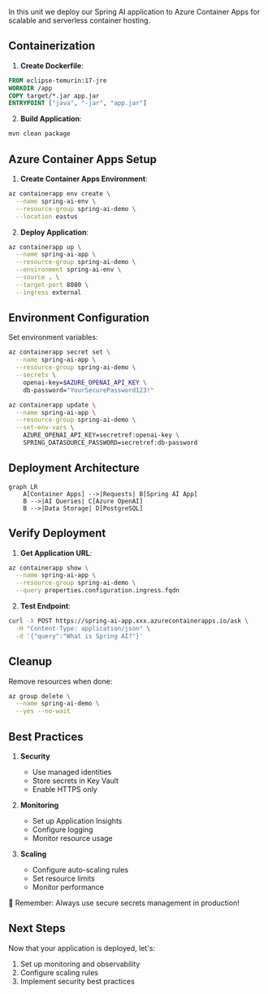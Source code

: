 In this unit we deploy our Spring AI application to Azure Container Apps for scalable and serverless container hosting.

## Containerization

1. **Create Dockerfile**:
```dockerfile
FROM eclipse-temurin:17-jre
WORKDIR /app
COPY target/*.jar app.jar
ENTRYPOINT ["java", "-jar", "app.jar"]
```

2. **Build Application**:
```bash
mvn clean package
```

## Azure Container Apps Setup

1. **Create Container Apps Environment**:
```bash
az containerapp env create \
  --name spring-ai-env \
  --resource-group spring-ai-demo \
  --location eastus
```

2. **Deploy Application**:
```bash
az containerapp up \
  --name spring-ai-app \
  --resource-group spring-ai-demo \
  --environment spring-ai-env \
  --source . \
  --target-port 8080 \
  --ingress external
```

## Environment Configuration

Set environment variables:
```bash
az containerapp secret set \
  --name spring-ai-app \
  --resource-group spring-ai-demo \
  --secrets \
    openai-key=$AZURE_OPENAI_API_KEY \
    db-password="YourSecurePassword123!"

az containerapp update \
  --name spring-ai-app \
  --resource-group spring-ai-demo \
  --set-env-vars \
    AZURE_OPENAI_API_KEY=secretref:openai-key \
    SPRING_DATASOURCE_PASSWORD=secretref:db-password
```

## Deployment Architecture

```mermaid
graph LR
    A[Container Apps] -->|Requests| B[Spring AI App]
    B -->|AI Queries| C[Azure OpenAI]
    B -->|Data Storage| D[PostgreSQL]
```

## Verify Deployment

1. **Get Application URL**:
```bash
az containerapp show \
  --name spring-ai-app \
  --resource-group spring-ai-demo \
  --query properties.configuration.ingress.fqdn
```

2. **Test Endpoint**:
```bash
curl -X POST https://spring-ai-app.xxx.azurecontainerapps.io/ask \
  -H "Content-Type: application/json" \
  -d '{"query":"What is Spring AI?"}'
```

## Cleanup

Remove resources when done:
```bash
az group delete \
  --name spring-ai-demo \
  --yes --no-wait
```

## Best Practices

1. **Security**
   - Use managed identities
   - Store secrets in Key Vault
   - Enable HTTPS only

2. **Monitoring**
   - Set up Application Insights
   - Configure logging
   - Monitor resource usage

3. **Scaling**
   - Configure auto-scaling rules
   - Set resource limits
   - Monitor performance

🔐 Remember: Always use secure secrets management in production!

## Next Steps

Now that your application is deployed, let's:
1. Set up monitoring and observability
2. Configure scaling rules
3. Implement security best practices
